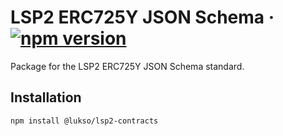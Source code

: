 # LSP2 ERC725Y JSON Schema &middot; [![npm version](https://img.shields.io/npm/v/@lukso/lsp2-contracts.svg?style=flat)](https://www.npmjs.com/package/@lukso/lsp2-contracts)

Package for the LSP2 ERC725Y JSON Schema standard.

## Installation

```bash
npm install @lukso/lsp2-contracts
```
